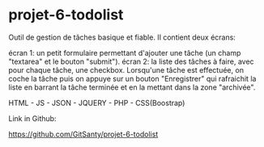 # projet-6-todolist

Outil de gestion de tâches basique et fiable. Il contient deux écrans:

écran 1: un petit formulaire permettant d'ajouter une tâche (un champ "textarea" et le bouton "submit").
écran 2: la liste des tâches à faire, avec pour chaque tâche, une checkbox. Lorsqu'une tâche est effectuée, on coche la tâche puis on appuye sur un bouton "Enregistrer" qui rafraichit la liste en barrant la tâche terminée et en la mettant dans la zone "archivée".

HTML - JS - JSON - JQUERY - PHP - CSS(Boostrap)

Link in Github:

https://github.com/GitSanty/projet-6-todolist
